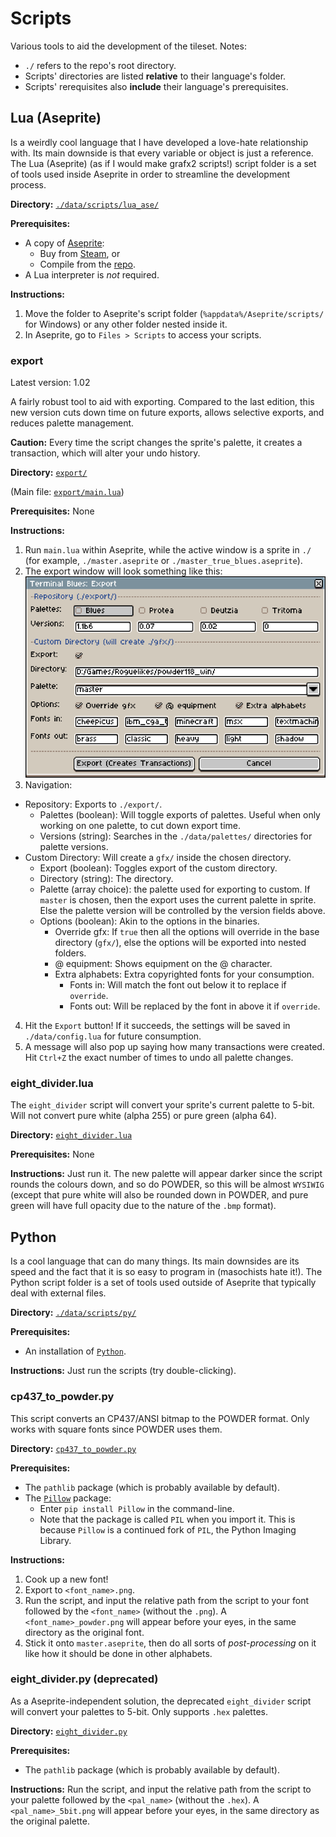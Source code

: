 # Scripts

Various tools to aid the development of the tileset.
Notes:
- `./` refers to the repo's root directory.
- Scripts' directories are listed **relative** to their language's folder.
- Scripts' rerequisites also **include** their language's prerequisites.

## Lua (Aseprite)

Is a weirdly cool language that I have developed a love-hate relationship with.
Its main downside is that every variable or object is just a reference.
The Lua (Aseprite) (as if I would make grafx2 scripts!) script folder is a set
of tools used inside Aseprite in order to streamline the development process.

**Directory:** [`./data/scripts/lua_ase/`](../data/scripts/lua_ase/)

**Prerequisites:**
- A copy of [Aseprite](https://www.aseprite.org):
  - Buy from [Steam](https://store.steampowered.com/app/431730/Aseprite), or
  - Compile from the [repo](https://github.com/aseprite/aseprite).
- A Lua interpreter is *not* required.

**Instructions:**
1. Move the folder to Aseprite's script folder (`%appdata%/Aseprite/scripts/`
for Windows) or any other folder nested inside it.
2. In Aseprite, go to `Files > Scripts` to access your scripts.

### export

Latest version: 1.02

A fairly robust tool to aid with exporting. Compared to the last edition,
this new version cuts down time on future exports, allows selective exports,
and reduces palette management.

**Caution:** Every time the script changes the sprite's palette, it creates a
transaction, which will alter your undo history.

**Directory:** [`export/`](../data/scripts/lua_ase/export/)

(Main file: [`export/main.lua`](../data/scripts/lua_ase/export/main.lua))

**Prerequisites:**
None

**Instructions:**
1. Run `main.lua` within Aseprite, while the active window is a sprite in `./`
(for example, `./master.aseprite` or `./master_true_blues.aseprite`).
2. The export window will look something like this:
![export-1.02](../extras/images/export-1.02.png "Export Window (1.02)")
3. Navigation:
  - Repository: Exports to `./export/`.
    - Palettes (boolean): Will toggle exports of palettes. Useful when only
    working on one palette, to cut down export time.
    - Versions (string): Searches in the `./data/palettes/` directories for
    palette versions.
  - Custom Directory: Will create a `gfx/` inside the chosen directory.
    - Export (boolean): Toggles export of the custom directory.
    - Directory (string): The directory.
    - Palette (array choice): the palette used for exporting to custom.
    If `master` is chosen, then the export uses the current palette in sprite.
    Else the palette version will be controlled by the version fields above.
    - Options (boolean): Akin to the options in the binaries.
      - Override gfx: If `true` then all the options will override in the
      base directory (`gfx/`), else the options will be exported into nested
      folders.
      - @ equipment: Shows equipment on the @ character.
      - Extra alphabets: Extra copyrighted fonts for your consumption.
        - Fonts in: Will match the font out below it to replace if `override`.
        - Fonts out: Will be replaced by the font in above it if `override`.
4. Hit the `Export` button! If it succeeds, the settings will be saved in
`./data/config.lua` for future consumption.
5. A message will also pop up saying how many transactions were created.
Hit `Ctrl+Z` the exact number of times to undo all palette changes.

### eight_divider.lua

The `eight_divider` script will convert your sprite's current palette to 5-bit.
Will not convert pure white (alpha 255) or pure green (alpha 64).

**Directory:** [`eight_divider.lua`](../data/scripts/lua_ase/eight_divider.lua)

**Prerequisites:**
None

**Instructions:**
Just run it. The new palette will appear darker since the script rounds the
colours down, and so do POWDER, so this will be almost `WYSIWIG`
(except that pure white will also be rounded down in POWDER, and pure green will
have full opacity due to the nature of the `.bmp` format).

## Python

Is a cool language that can do many things. Its main downsides are its speed
and the fact that it is so easy to program in (masochists hate it!).
The Python script folder is a set of tools used outside of Aseprite that
typically deal with external files.

**Directory:** [`./data/scripts/py/`](../data/scripts/py/)

**Prerequisites:**
- An installation of [`Python`](https://www.python.org).

**Instructions:**
Just run the scripts (try double-clicking).

### cp437_to_powder.py

This script converts an CP437/ANSI bitmap to the POWDER format. Only works with
square fonts since POWDER uses them.

**Directory:** [`cp437_to_powder.py`](../data/scripts/py/cp437_to_powder.py)

**Prerequisites:**
- The `pathlib` package (which is probably available by default).
- The [`Pillow`](https://pypi.org/project/Pillow) package:
  - Enter `pip install Pillow` in the command-line.
  - Note that the package is called `PIL` when you import it. This is because
  `Pillow` is a continued fork of `PIL`, the Python Imaging Library.

**Instructions:**
1. Cook up a new font!
2. Export to `<font_name>.png`.
3. Run the script, and input the relative path from the script to your font
followed by the `<font_name>` (without the `.png`).
A `<font_name>_powder.png` will appear before your eyes, in the same directory
as the original font.
4. Stick it onto `master.aseprite`, then do all sorts of *post-processing*
on it like how it should be done in other alphabets.

### eight_divider.py (deprecated)

As a Aseprite-independent solution, the deprecated `eight_divider` script will
convert your palettes to 5-bit. Only supports `.hex` palettes.

**Directory:** [`eight_divider.py`](../data/scripts/py/eight_divider.py)

**Prerequisites:**
- The `pathlib` package (which is probably available by default).

**Instructions:**
Run the script, and input the relative path from the script to your palette
followed by the `<pal_name>` (without the `.hex`).
A `<pal_name>_5bit.png` will appear before your eyes, in the same directory
as the original palette.
